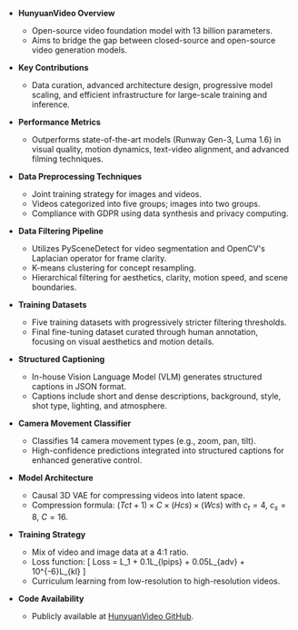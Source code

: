 - **HunyuanVideo Overview**
  - Open-source video foundation model with 13 billion parameters.
  - Aims to bridge the gap between closed-source and open-source video generation models.

- **Key Contributions**
  - Data curation, advanced architecture design, progressive model scaling, and efficient infrastructure for large-scale training and inference.

- **Performance Metrics**
  - Outperforms state-of-the-art models (Runway Gen-3, Luma 1.6) in visual quality, motion dynamics, text-video alignment, and advanced filming techniques.

- **Data Preprocessing Techniques**
  - Joint training strategy for images and videos.
  - Videos categorized into five groups; images into two groups.
  - Compliance with GDPR using data synthesis and privacy computing.

- **Data Filtering Pipeline**
  - Utilizes PySceneDetect for video segmentation and OpenCV's Laplacian operator for frame clarity.
  - K-means clustering for concept resampling.
  - Hierarchical filtering for aesthetics, clarity, motion speed, and scene boundaries.

- **Training Datasets**
  - Five training datasets with progressively stricter filtering thresholds.
  - Final fine-tuning dataset curated through human annotation, focusing on visual aesthetics and motion details.

- **Structured Captioning**
  - In-house Vision Language Model (VLM) generates structured captions in JSON format.
  - Captions include short and dense descriptions, background, style, shot type, lighting, and atmosphere.

- **Camera Movement Classifier**
  - Classifies 14 camera movement types (e.g., zoom, pan, tilt).
  - High-confidence predictions integrated into structured captions for enhanced generative control.

- **Model Architecture**
  - Causal 3D VAE for compressing videos into latent space.
  - Compression formula: $(T ct + 1) × C × (H cs) × (W cs)$ with $c_t = 4$, $c_s = 8$, $C = 16$.

- **Training Strategy**
  - Mix of video and image data at a 4:1 ratio.
  - Loss function: 
    \[
    Loss = L_1 + 0.1L_{lpips} + 0.05L_{adv} + 10^{-6}L_{kl}
    \]
  - Curriculum learning from low-resolution to high-resolution videos.

- **Code Availability**
  - Publicly available at [HunyuanVideo GitHub](https://github.com/Tencent/HunyuanVideo).